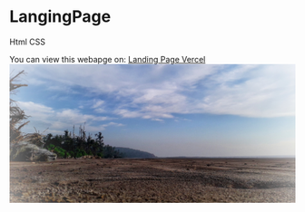 # LangingPage
Html CSS

You can view this webapge on: [Landing Page Vercel](https://langing-page-alpha.vercel.app/)
![image](./beach.jpeg)